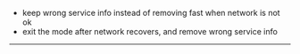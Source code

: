 * keep wrong service info instead of removing fast when network is not ok
* exit the mode after network recovers, and remove wrong service info

---
